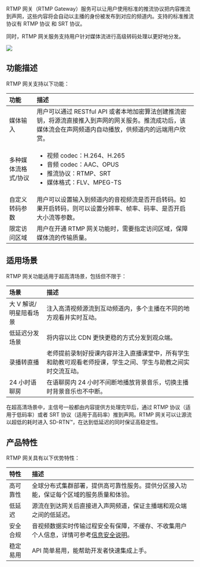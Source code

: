 RTMP 网关（RTMP Gateway）服务可以让用户使用标准的推流协议把内容推流到声网，这些内容将会自动以主播的身份被发布到对应的频道内。支持的标准推流协议有 RTMP 协议 和 SRT 协议。

同时，RTMP 网关服务支持用户针对媒体流进行高级转码处理以更好地分发。

![](https://web-cdn.agora.io/docs-files/1688023666923)

## 功能描述

RTMP 网关支持以下功能：

| 功能                 | 描述                                                         |
| :------------------- | :----------------------------------------------------------- |
| 媒体输入 | 用户可以通过 RESTful API 或者本地加密算法创建推流密钥，将源流直接推入到声网的网关服务。推流成功后，该媒体流会在声网频道内自动播放，供频道内的远端用户欣赏。 |
| 多种媒体流格式/协议  | <ul><li>视频 codec：H.264、H.265</li><li>音频 codec：AAC、OPUS</li><li>推流协议：RTMP、SRT</li><li>媒体格式：FLV、MPEG-TS</li></ul> |
| 自定义转码参数       | 用户可以设置输入到频道内的音视频流是否开启转码。如果开启转码，则可以设置分辨率、帧率、码率、是否开启大小流等参数。 |
| 限定访问区域         | 用户在开通 RTMP 网关功能时，需要指定访问区域，保障媒体流的传输质量。  |

## 适用场景

RTMP 网关功能适用于超高清场景，包括但不限于：

| 场景                 | 描述                                                         |
| :------------------- | :----------------------------------------------------------- |
| 大 V 解说/明星陪看场景 | 注入高清视频源流到互动频道内，多个主播在不同的地方观看并实时互动。 |
| 低延迟分发场景        | 将内容以比 CDN 更快更稳的方式分发到观众端。  |
| 录播转直播           | 老师提前录制好授课内容并注入直播课堂中，所有学生和助教可观看老师授课，学生之间、学生与助教之间实时交流互动。 |
| 24 小时语聊房        | 在语聊房内 24 小时不间断地播放背景音乐，切换主播时背景音乐也不中断。 |

在超高清场景中，主信号一般都由内容提供方处理完毕后，通过 RTMP 协议（适用于低码率）或者 SRT 协议（适用于高码率）推到声网。RTMP 网关可以让源流以超低的耗时进入 SD-RTN™，在达到低延迟的同时保证高稳定性。

## 产品特性

RTMP 网关具有以下优势特性：

| 特性     | 描述                                                         |
| :------- | :----------------------------------------------------------- |
| 高可靠性 | 全球分布式集群部署，提供高可靠性服务。提供分区接入功能，保证每个区域的服务质量和体验。 |
| 低延迟   | 源流在到达网关后直接进入声网频道，保证主播端和观众端之间的低延迟。 |
| 安全合规 | 音视频数据实时传输过程安全有保障，不缓存、不收集用户个人信息，详情可参考[信息安全说明](https://docs.agora.io/cn/AgoraPlatform/security)。 |
| 稳定易用 | API 简单易用，能帮助开发者快速集成上手。                     |